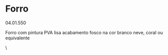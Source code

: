 # Forro

04.01.550

Forro com pintura PVA lisa acabamento fosco na cor branco neve, coral ou equivalente



\
